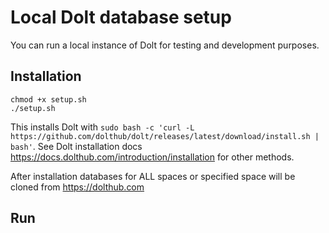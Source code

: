 # Local Dolt database setup
You can run a local instance of Dolt for testing and development purposes.

## Installation
```
chmod +x setup.sh
./setup.sh
```

This installs Dolt with `sudo bash -c 'curl -L https://github.com/dolthub/dolt/releases/latest/download/install.sh | bash'`.
See Dolt installation docs https://docs.dolthub.com/introduction/installation for other methods.

After installation databases for ALL spaces or specified space will be cloned from https://dolthub.com

## Run
